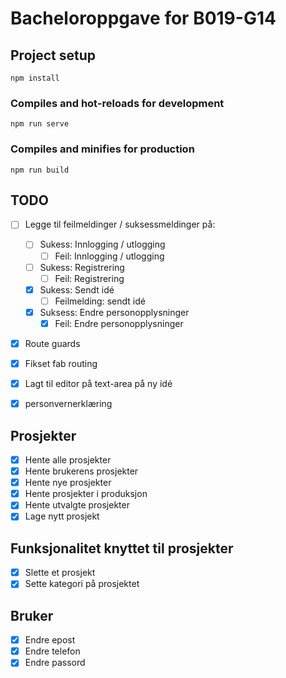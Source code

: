 # Bacheloroppgave for B019-G14

## Project setup
```
npm install
```
### Compiles and hot-reloads for development
```
npm run serve
```
### Compiles and minifies for production
```
npm run build
```

## TODO
- [ ] Legge til feilmeldinger / suksessmeldinger på:
    - [ ] Sukess: Innlogging / utlogging
        - [ ] Feil: Innlogging / utlogging
    - [ ] Sukess: Registrering
        - [ ] Feil: Registrering
    - [X] Sukess: Sendt idé
        - [ ] Feilmelding: sendt idé
    - [X] Suksess: Endre personopplysninger
        - [X] Feil: Endre personopplysninger
        
- [X] Route guards
- [X] Fikset fab routing
- [X] Lagt til editor på text-area på ny idé

- [X] personvernerklæring

## Prosjekter
- [X] Hente alle prosjekter
- [X] Hente brukerens prosjekter
- [X] Hente nye prosjekter
- [X] Hente prosjekter i produksjon
- [X] Hente utvalgte prosjekter
- [X] Lage nytt prosjekt

## Funksjonalitet knyttet til prosjekter
- [X] Slette et prosjekt
- [X] Sette kategori på prosjektet

## Bruker
- [X] Endre epost
- [X] Endre telefon
- [X] Endre passord